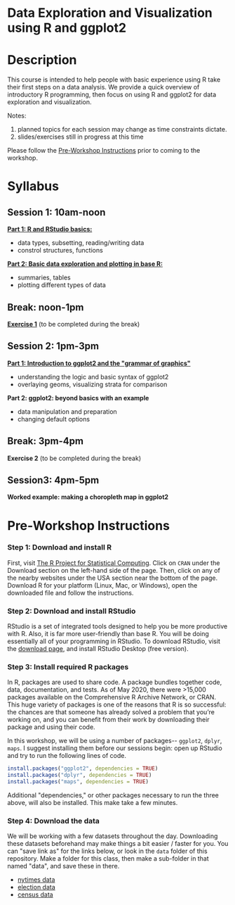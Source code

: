 # Data Exploration and Visualization using R and ggplot2

# Description
This course is intended to help people with basic experience using R take their first steps on a data analysis. We provide a quick overview of introductory R programming, then focus on using R and ggplot2 for data exploration and visualization. 

Notes: 
1. planned topics for each session may change as time constraints dictate.
2. slides/exercises still in progress at this time

Please follow the [Pre-Workshop Instructions](#Instructions) prior to coming to the workshop.


# Syllabus
## Session 1: 10am-noon
[**Part 1: R and RStudio basics:**](https://akseong.github.io/IntroEDA_Rggplot2/slides/Session_1_Rbasics.html)
- data types, subsetting, reading/writing data
- constrol structures, functions

[**Part 2: Basic data exploration and plotting in base R:**](https://akseong.github.io/IntroEDA_Rggplot2/slides/Session_1_introEDA.html)
- summaries, tables
- plotting different types of data


## Break: noon-1pm
[**Exercise 1**](https://akseong.github.io/IntroEDA_Rggplot2/exercises/Session_1_Rbasics---Exercises.html) (to be completed during the break)


## Session 2: 1pm-3pm
[**Part 1: Introduction to ggplot2 and the "grammar of graphics"**](https://akseong.github.io/IntroEDA_Rggplot2/slides/Session_2_Part1_ggplot2_intro.html)
- understanding the logic and basic syntax of ggplot2
- overlaying geoms, visualizing strata for comparison

**Part 2: ggplot2: beyond basics with an example**
- data manipulation and preparation
- changing default options


## Break: 3pm-4pm
**Exercise 2** (to be completed during the break)

## Session3: 4pm-5pm
**Worked example: making a choropleth map in ggplot2**



# <a name="Instructions"></a>Pre-Workshop Instructions
### Step 1: Download and install R
First, visit [The R Project for Statistical Computing](https://www.r-project.org/). Click on `CRAN` under the Download section on the left-hand side of the page. Then, click on any of the nearby websites under the USA section near the bottom of the page.  Download R for your platform (Linux, Mac, or Windows), open the downloaded file and follow the instructions.

### Step 2: Download and install RStudio
RStudio is a set of integrated tools designed to help you be more productive with R. Also, it is far more user-friendly than base R. You will be doing essentially all of your programming in RStudio. To download RStudio, visit the [download page](https://www.rstudio.com/products/rstudio/download/), and install RStudio Desktop (free version).

### Step 3: Install required R packages
In R, packages are used to share code. A package bundles together code, data, documentation, and tests. As of May 2020, there were >15,000 packages available on the Comprehensive R Archive Network, or CRAN. This huge variety of packages is one of the reasons that R is so successful: the chances are that someone has already solved a problem that you’re working on, and you can benefit from their work by downloading their package and using their code.

In this workshop, we will be using a number of packages-- `ggplot2`, `dplyr`, `maps`. I suggest installing them before our sessions begin: open up RStudio and try to run the following lines of code.

```r
install.packages("ggplot2", dependencies = TRUE)
install.packages("dplyr", dependencies = TRUE)
install.packages("maps", dependencies = TRUE)
```
Additional "dependencies," or other packages necessary to run the three above, will also be installed. This make take a few minutes.

### Step 4: Download the data
We will be working with a few datasets throughout the day.  Downloading these datasets beforehand may make things a bit easier / faster for you.  You can "save link as" for the links below, or look in the `data` folder of this repository.  Make a folder for this class, then make a sub-folder in that named "data", and save these in there.  
- [nytimes data](https://raw.githubusercontent.com/nytimes/covid-19-data/master/us-counties.csv)
- [election data](https://raw.githubusercontent.com/tonmcg/US_County_Level_Election_Results_08-16/master/2016_US_County_Level_Presidential_Results.csv)
- [census data](https://www2.census.gov/programs-surveys/popest/datasets/2010-2019/counties/totals/co-est2019-alldata.csv)

